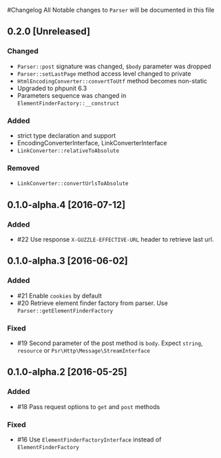 #Changelog
All Notable changes to `Parser` will be documented in this file
## 0.2.0 [Unreleased]

### Changed
- `Parser::post` signature was changed, `$body` parameter was dropped
- `Parser::setLastPage` method access level changed to private  
- `HtmlEncodingConverter::convertToUtf` method becomes non-static  
- Upgraded to phpunit 6.3  
- Parameters sequence was changed in `ElementFinderFactory::__construct`

### Added
- strict type declaration and support 
- EncodingConverterInterface, LinkConverterInterface
- `LinkConverter::relativeToAbsolute`

### Removed
- `LinkConverter::convertUrlsToAbsolute`

## 0.1.0-alpha.4 [2016-07-12]

### Added
- #22 Use response `X-GUZZLE-EFFECTIVE-URL` header to retrieve last url.    

## 0.1.0-alpha.3 [2016-06-02]

### Added
- #21 Enable `cookies` by default
- #20 Retrieve element finder factory from parser. Use `Parser::getElementFinderFactory`

### Fixed
- #19 Second parameter of the post method is `body`. Expect `string`, `resource` or `Psr\Http\Message\StreamInterface`

## 0.1.0-alpha.2 [2016-05-25]

### Added
- #18 Pass request options to `get` and `post` methods

### Fixed
- #16 Use `ElementFinderFactoryInterface` instead of `ElementFinderFactory`
